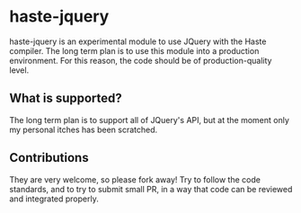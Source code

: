 # haste-jquery

haste-jquery is an experimental module to use JQuery with the
Haste compiler. The long term plan is to use this module into a
production environment. For this reason, the code should be of
production-quality level.

## What is supported?
The long term plan is to support all of JQuery's API, but at
the moment only my personal itches has been scratched.

## Contributions
They are very welcome, so please fork away!
Try to follow the code standards, and to try to submit small
PR, in a way that code can be reviewed and integrated properly.
